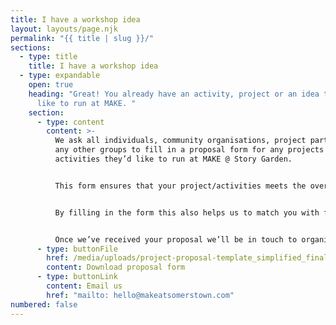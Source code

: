 ```yaml
---
title: I have a workshop idea
layout: layouts/page.njk
permalink: "{{ title | slug }}/"
sections:
  - type: title
    title: I have a workshop idea
  - type: expandable
    open: true
    heading: "Great! You already have an activity, project or an idea that you’d
      like to run at MAKE. "
    section:
      - type: content
        content: >-
          We ask all individuals, community organisations, project partners, and
          any other groups to fill in a proposal form for any projects and
          activities they’d like to run at MAKE @ Story Garden. 


          This form ensures that your project/activities meets the overall principles of MAKE @ Story Garden as a community-centred space and is compatible with our resources.


          By filling in the form this also helps us to match you with facilitators who might be able to support you and/or with local people who might benefit from your activity. 


          Once we’ve received your proposal we’ll be in touch to organise a time for you to come to MAKE and discuss your proposal.
      - type: buttonFile
        href: /media/uploads/project-proposal-template_simplified_final_june-2022.docx
        content: Download proposal form
      - type: buttonLink
        content: Email us
        href: "mailto: hello@makeatsomerstown.com"
numbered: false
---
```

